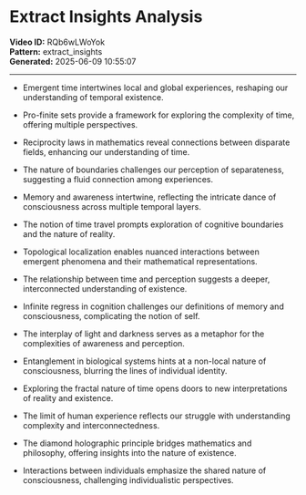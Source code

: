 # Extract Insights Analysis

**Video ID:** RQb6wLWoYok  
**Pattern:** extract_insights  
**Generated:** 2025-06-09 10:55:07  

---

- Emergent time intertwines local and global experiences, reshaping our understanding of temporal existence.
  
- Pro-finite sets provide a framework for exploring the complexity of time, offering multiple perspectives.
  
- Reciprocity laws in mathematics reveal connections between disparate fields, enhancing our understanding of time.
  
- The nature of boundaries challenges our perception of separateness, suggesting a fluid connection among experiences.
  
- Memory and awareness intertwine, reflecting the intricate dance of consciousness across multiple temporal layers.
  
- The notion of time travel prompts exploration of cognitive boundaries and the nature of reality.
  
- Topological localization enables nuanced interactions between emergent phenomena and their mathematical representations.
  
- The relationship between time and perception suggests a deeper, interconnected understanding of existence.
  
- Infinite regress in cognition challenges our definitions of memory and consciousness, complicating the notion of self.
  
- The interplay of light and darkness serves as a metaphor for the complexities of awareness and perception.
  
- Entanglement in biological systems hints at a non-local nature of consciousness, blurring the lines of individual identity.
  
- Exploring the fractal nature of time opens doors to new interpretations of reality and existence.
  
- The limit of human experience reflects our struggle with understanding complexity and interconnectedness.
  
- The diamond holographic principle bridges mathematics and philosophy, offering insights into the nature of existence.
  
- Interactions between individuals emphasize the shared nature of consciousness, challenging individualistic perspectives.